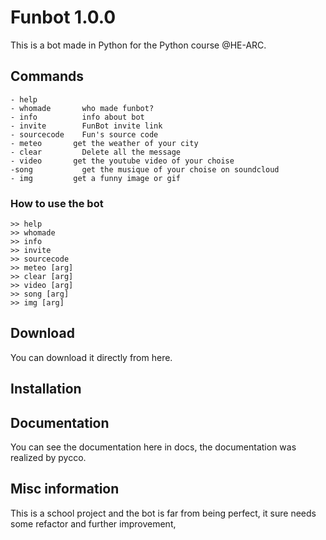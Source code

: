 # Funbot 1.0.0

This is a bot made in Python for the Python course @HE-ARC.

## Commands 


	- help       	
	- whomade    	who made funbot?
	- info       	info about bot
	- invite     	FunBot invite link
	- sourcecode 	Fun's source code
	- meteo    	  get the weather of your city
	- clear      	Delete all the message
	- video    	  get the youtube video of your choise
	-song 		    get the musique of your choise on soundcloud
	- img      	  get a funny image or gif     

  
### How to use the bot

```
>> help
>> whomade
>> info
>> invite
>> sourcecode
>> meteo [arg]
>> clear [arg]
>> video [arg]
>> song [arg]
>> img [arg]
```

## Download

You can download it directly from here.


## Installation



## Documentation

You can see the documentation here in docs, the documentation was realized by pycco.


## Misc information

This is a school project and the bot is far from being perfect, it sure needs some refactor and further improvement, 


